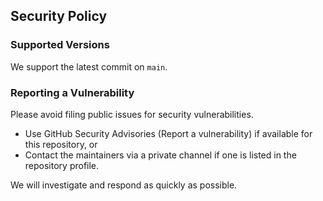 ## Security Policy

### Supported Versions

We support the latest commit on `main`.

### Reporting a Vulnerability

Please avoid filing public issues for security vulnerabilities.

- Use GitHub Security Advisories (Report a vulnerability) if available for this repository, or
- Contact the maintainers via a private channel if one is listed in the repository profile.

We will investigate and respond as quickly as possible.
